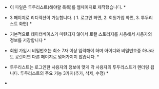 * 이 파일은 투두리스트(해야할 목록)를 웹페이지로 제작했습니다. *

* 3 페이지로 리디렉션이 가능합니다. ( 1. 로그인 화면, 2. 회원가입 화면, 3. 투두리스트 화면) *

* 기본적으로 데이터베이스가 마련되지 않아서 로컬 스토리지를 사용해서 사용자의 정보를 저장합니다 *

* 회원 가입시 비밀번호는 최소 7자 이상 입력해야 하며 아이디와 비밀번호중 하나라도 공란이면 다른 페이지로 넘어가지지 않습니다. *

* 투두리스트는 로그인한 사용자의 정보에 맞게 각 사용자의 투두리스트가 렌더링 됩니다. 투두리스트의 주요 기능 3가지(추가, 삭제, 수정) *

* 
